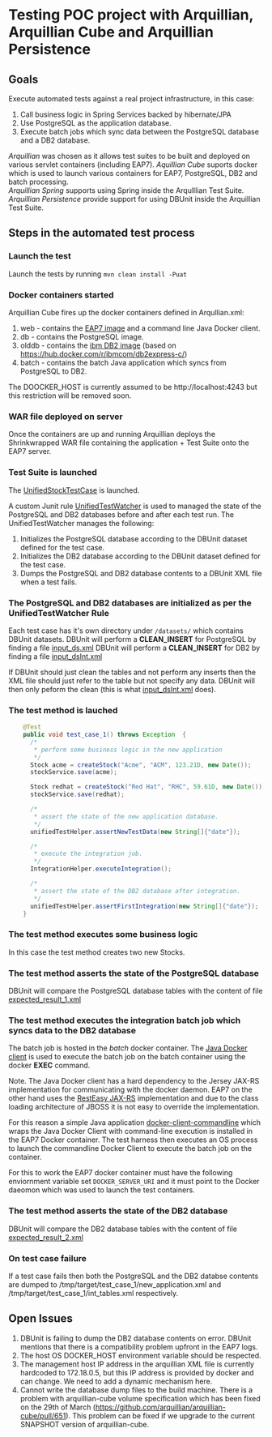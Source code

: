 # Testing POC project with Arquillian, Arquillian Cube and Arquillian Persistence
## Goals
Execute automated tests against a real project infrastructure, in this case:
1. Call business logic in Spring Services backed by hibernate/JPA
2. Use PostgreSQL as the application database.
3. Execute batch jobs which sync data between the PostgreSQL database and a DB2 database.

*Arquillian* was chosen as it allows test suites to be built and deployed on various servlet containers (including EAP7).   *Aquillian Cube* suports docker which is used to launch various containers for EAP7, PostgreSQL, DB2 and batch processing.  
*Arquillian Spring* supports using Spring inside the Arqulllian Test Suite.  
*Arquillian Persistence* provide support for using DBUnit inside the Arquillian Test Suite.  

## Steps in the automated test process

### Launch the test
Launch the tests by running `mvn clean install -Puat`

### Docker containers started 
Arquillian Cube fires up the docker containers defined in Arqullian.xml:
1. web - contains the [EAP7 image](https://hub.docker.com/r/scottysinclair/eap-test/) and a command line Java Docker client.
2. db - contains the PostgreSQL image.
3. olddb - contains the [ibm DB2 image](https://hub.docker.com/r/scottysinclair/db2-express-sr/) (based on https://hub.docker.com/r/ibmcom/db2express-c/)
4. batch - contains the batch Java application which syncs from PostgreSQL to DB2.

The DOOCKER_HOST is currently assumed to be http://localhost:4243 but this restriction will be removed soon.

### WAR file deployed on server
Once the containers are up and running Arquillian deploys the Shrinkwrapped WAR file containing the application + Test Suite onto the EAP7 server.

### Test Suite is launched
The [UnifiedStockTestCase](./src/test/java/com/acme/spring/hibernate/service/impl/UnifiedStockTestCase.java) is launched.

A custom Junit rule [UnifiedTestWatcher](./src/test/java/com/acme/spring/hibernate/UnifiedTestWatcher.java) is used to managed the state of the PostgreSQL and DB2 databases before and after each test run. The UnifiedTestWatcher manages the following:
1. Initializes the PostgreSQL database according to the DBUnit dataset defined for the test case.
2. Initializes the DB2 database according to the DBUnit dataset defined for the test case.
3. Dumps the PostgreSQL and DB2 database contents to a DBUnit XML file when a test fails.

### The PostgreSQL and DB2 databases are initialized as per the UnifiedTestWatcher Rule
Each test case has it's own directory under `/datasets/` which contains DBUnit datasets.
DBUnit will perform a **CLEAN_INSERT** for PostgreSQL by finding a file [input_ds.xml](./src/test/resources/datasets/test_case_1/input_ds.xml)
DBUnit will perform a **CLEAN_INSERT** for DB2 by finding a file [input_dsInt.xml](./src/test/resources/datasets/test_case_1/input_dsInt.xml)

If DBUnit should just clean the tables and not perform any inserts then the XML file should just refer to the table but not specify any data. DBUnit will then only peform the clean (this is what [input_dsInt.xml](./src/test/resources/datasets/test_case_1/input_dsInt.xml) does).

### The test method is lauched
```Java
    @Test
    public void test_case_1() throws Exception  {
      /*
       * perform some business logic in the new application
       */
      Stock acme = createStock("Acme", "ACM", 123.21D, new Date());
      stockService.save(acme);

      Stock redhat = createStock("Red Hat", "RHC", 59.61D, new Date());
      stockService.save(redhat);

      /*
       * assert the state of the new application database.
       */
      unifiedTestHelper.assertNewTestData(new String[]{"date"});

      /*
       * execute the integration job.
       */
      IntegrationHelper.executeIntegration();

      /*
       * assert the state of the DB2 database after integration.
       */
      unifiedTestHelper.assertFirstIntegration(new String[]{"date"});
    }
```

### The test method executes some business logic
In this case the test method creates two new Stocks.

### The test method asserts the state of the PostgreSQL database
DBUnit will compare the PostgreSQL database tables with the content of file [expected_result_1.xml](src/test/resources/datasets/test_case_1/expected_result_1.xml)

### The test method executes the integration batch job which syncs data to the DB2 database
The batch job is hosted in the *batch* docker container. The [Java Docker client](https://github.com/docker-java/docker-java) is used to execute the batch job on the batch container using the docker **EXEC** command.

Note. The Java Docker client has a hard dependency to the Jersey JAX-RS implementation for communicating with the docker daemon. EAP7 on the other hand uses the [RestEasy JAX-RS](http://resteasy.jboss.org/) implementation and due to the class loading architecture of JBOSS it is not easy to override the implementation.

For this reason a simple Java application [docker-client-commandline](https://github.com/scottysinclair/docker-client-commandline) which wraps the Java Docker Client with command-line execution is installed in the EAP7 Docker container. The test harness then executes an OS process to launch the commandline Docker Client to execute the batch job on the container.

For this to work the EAP7 docker container must have the following enviornment variable set `DOCKER_SERVER_URI` and it must point to the Docker daeomon which was used to launch the test containers.

### The test method asserts the state of the DB2 database
DBUnit will compare the DB2 database tables with the content of file [expected_result_2.xml](src/test/resources/datasets/test_case_1/expected_result_2.xml)

### On test case failure
If a test case fails then both the PostgreSQL and the DB2 databse contents are dumped to /tmp/target/test_case_1/new_application.xml and /tmp/target/test_case_1/int_tables.xml respectively.

## Open Issues
1. DBUnit is failing to dump the DB2 database contents on error. DBUnit mentions that there is a compatibility problem upfront in the EAP7 logs.
2. The host OS DOCKER_HOST environment variable should be respected.
3. The management host IP address in the arquillian XML file is currently hardcoded to 172.18.0.5, but this IP address is provided by docker and can change. We need to add a dynamic mechanism here.
4. Cannot write the database dump files to the build machine. There is a problem with arquillian-cube volume specification which has been fixed on the 29th of March (https://github.com/arquillian/arquillian-cube/pull/651). This problem can be fixed if we upgrade to the current SNAPSHOT version of arquillian-cube. 
